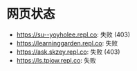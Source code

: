 # 网页状态
- https://su--yoyholee.repl.co: 失败 (403)
- https://learninggarden.repl.co: 失败
- https://ask.skzey.repl.co: 失败 (403)
- https://ls.tpjow.repl.co: 失败
